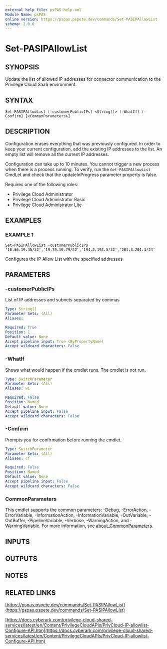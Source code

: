 ```yaml
---
external help file: psPAS-help.xml
Module Name: psPAS
online version: https://pspas.pspete.dev/commands/Set-PASIPAllowList
schema: 2.0.0
---
```


# Set-PASIPAllowList

## SYNOPSIS
Update the list of allowed IP addresses for connector communication to the Privilege Cloud SaaS environment.

## SYNTAX

```
Set-PASIPAllowList [-customerPublicIPs] <String[]> [-WhatIf] [-Confirm] [<CommonParameters>]
```

## DESCRIPTION
Configuration erases everything that was previously configured. In order to keep your current configuration, add the existing IP addresses to the list. An empty list will remove all the current IP addresses.

Configuration can take up to 10 minutes. You cannot trigger a new process when there is a process running. To verify, run the `Get-PASIPAllowList` CmdLet and check that the updateInProgress parameter property is false.

Requires one of the following roles:
- Privilege Cloud Administrator
- Privilege Cloud Administrator Basic
- Privilege Cloud Administrator Lite

## EXAMPLES

### EXAMPLE 1
```
Set-PASIPAllowList -customerPublicIPs '10.66.19.45/32','19.79.19.79/22','194.2.192.5/32','201.3.201.3/24'
```

Configures the IP Allow List with the specified addresses

## PARAMETERS

### -customerPublicIPs
List of IP addresses and subnets separated by commas

```yaml
Type: String[]
Parameter Sets: (All)
Aliases:

Required: True
Position: 1
Default value: None
Accept pipeline input: True (ByPropertyName)
Accept wildcard characters: False
```

### -WhatIf
Shows what would happen if the cmdlet runs.
The cmdlet is not run.

```yaml
Type: SwitchParameter
Parameter Sets: (All)
Aliases: wi

Required: False
Position: Named
Default value: None
Accept pipeline input: False
Accept wildcard characters: False
```

### -Confirm
Prompts you for confirmation before running the cmdlet.

```yaml
Type: SwitchParameter
Parameter Sets: (All)
Aliases: cf

Required: False
Position: Named
Default value: None
Accept pipeline input: False
Accept wildcard characters: False
```

### CommonParameters
This cmdlet supports the common parameters: -Debug, -ErrorAction, -ErrorVariable, -InformationAction, -InformationVariable, -OutVariable, -OutBuffer, -PipelineVariable, -Verbose, -WarningAction, and -WarningVariable. For more information, see [about_CommonParameters](http://go.microsoft.com/fwlink/?LinkID=113216).

## INPUTS

## OUTPUTS

## NOTES

## RELATED LINKS

[https://pspas.pspete.dev/commands/Set-PASIPAllowList](https://pspas.pspete.dev/commands/Set-PASIPAllowList)

[https://docs.cyberark.com/privilege-cloud-shared-services/latest/en/Content/PrivilegeCloudAPIs/PrivCloud-IP-allowlist-Configure-API.htm](https://docs.cyberark.com/privilege-cloud-shared-services/latest/en/Content/PrivilegeCloudAPIs/PrivCloud-IP-allowlist-Configure-API.htm)
